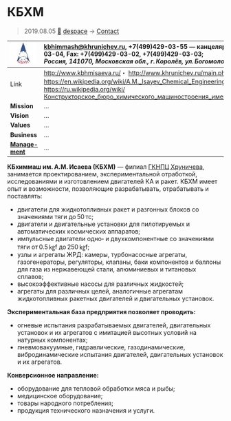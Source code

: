 # КБХМ
> 2019.08.05 [🚀](../index/index.md) [despace](index.md) → [Contact](contact.md)

|[![](f/con/k/kbhm_logo1_thumb.jpg)](f/con/k/kbhm_logo1.png)|<kbhimmash@khrunichev.ru>, +7(499)429-03-55 — канцелярия, +7(499)429-03-04, Fax: +7(499)429-03-02,  +7(499)429-03-03;<br> *Россия, 141070, Московская обл., г. Королёв, ул. Богомолова, д. 12*|
|:--|:--|
|Link|<http://www.kbhmisaeva.ru/>・ <http://www.khrunichev.ru/main.php?:id=123>・ <https://en.wikipedia.org/wiki/A.M._Isayev_Chemical_Engineering_Design_Bureau>・ <https://ru.wikipedia.org/wiki/Конструкторское_бюро_химического_машиностроения_имени_А._М._Исаева>|
|**Mission**|…|
|**Vision**|…|
|**Values**|…|
|**Business**|…|
|**[Manage-<br>ment](mgmt.md)**|…|

**КБхиммаш им. А.М. Исаева (КБХМ)** — филиал [ГКНПЦ Хруничева](zz_khrunichev.md), занимается проектированием, экспериментальной отработкой, исследованиями и изготовлением двигателей КА и ракет. КБХМ имеет опыт и возможности, позволяющие разрабатывать, отрабатывать и поставлять:

   - двигатели для жидкотопливных ракет и разгонных блоков со значениями тяги до 50 тс;
   - двигатели и двигательные установки для пилотируемых и автоматических космических аппаратов;
   - импульсные двигатели одно‑ и двухкомпонентные со значениями тяги от 0.5 ㎏f до 250 ㎏f;
   - узлы и агрегаты ЖРД: камеры, турбонасосные агрегаты, газогенераторы, регуляторы, клапаны, баки компонентов и баллоны для газа из нержавеющей стали, алюминиевых и титановых сплавов;
   - высокоэффективные насосы для различных жидкостей;
   - агрегаты для различных целей, аналогичные агрегатам жидкотопливных ракетных двигателей и двигательных установок.

**Экспериментальная база предприятия позволяет проводить:**

   - огневые испытания разрабатываемых двигателей, двигательных установок и их агрегатов с имитацией высотных условий на натурных компонентах;
   - пневмовакуумные, гидравлические, газодинамические, вибродинамические испытания двигателей, двигательных установок и их агрегатов.

**Конверсионное направление:**

   - оборудование для тепловой обработки мяса и рыбы;
   - медицинское оборудование;
   - товары народного потребления;
   - продукция технического назначения и услуги.

<p style="page-break-after:always"> </p>
